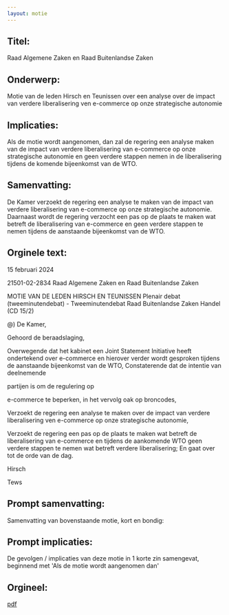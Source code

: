 ```yaml
---
layout: motie
---
```

## Titel:
Raad Algemene Zaken en Raad Buitenlandse Zaken 
## Onderwerp:
Motie van de leden Hirsch en Teunissen over een analyse over de impact van verdere liberalisering ven e-commerce op onze strategische autonomie
## Implicaties:
Als de motie wordt aangenomen, dan zal de regering een analyse maken van de impact van verdere liberalisering van e-commerce op onze strategische autonomie en geen verdere stappen nemen in de liberalisering tijdens de komende bijeenkomst van de WTO.
## Samenvatting:
De Kamer verzoekt de regering een analyse te maken van de impact van verdere liberalisering van e-commerce op onze strategische autonomie. Daarnaast wordt de regering verzocht een pas op de plaats te maken wat betreft de liberalisering van e-commerce en geen verdere stappen te nemen tijdens de aanstaande bijeenkomst van de WTO.
## Orginele text:


15 februari 2024

21501-02-2834
Raad Algemene Zaken en Raad Buitenlandse Zaken

MOTIE VAN DE LEDEN HIRSCH EN TEUNISSEN
Plenair debat (tweeminutendebat) - Tweeminutendebat Raad Buitenlandse Zaken Handel (CD 15/2)

@)
De Kamer,

Gehoord de beraadslaging,

Overwegende dat het kabinet een Joint Statement Initiative heeft ondertekend
over e-commerce en hierover verder wordt gesproken tijdens de aanstaande
bijeenkomst van de WTO,
Constaterende dat de intentie van deelnemende

partijen is om de regulering op

e-commerce te beperken, in het vervolg oak op broncodes,

Verzoekt de regering een analyse te maken over de impact van verdere
liberalisering ven e-commerce op onze strategische autonomie,

Verzoekt de regering een pas op de plaats te maken wat betreft de liberalisering
van e-commerce en tijdens de aankomende WTO geen verdere stappen te
nemen wat betreft verdere liberalisering;
En gaat over tot de orde van de dag.

Hirsch

Tews


## Prompt samenvatting:
Samenvatting van bovenstaande motie, kort en bondig:


## Prompt implicaties:
De gevolgen / implicaties van deze motie in 1 korte zin samengevat, beginnend met 'Als de motie wordt aangenomen dan' 

## Orgineel:
[pdf](https://gegevensmagazijn.tweedekamer.nl/OData/v4/2.0/Document(9a8d41ab-9a82-4ad3-9367-b1a00b6b7245)/resource)
